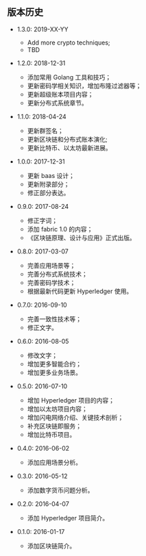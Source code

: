 ## 版本历史

* 1.3.0: 2019-XX-YY
  * Add more crypto techniques;
  * TBD

* 1.2.0: 2018-12-31
  * 添加常用 Golang 工具和技巧；
  * 更新密码学相关知识，增加布隆过滤器等；
  * 更新超级账本项目内容；
  * 更新分布式系统章节。

* 1.1.0: 2018-04-24
  * 更新群签名；
  * 更新区块链和分布式账本演化;
  * 更新比特币、以太坊最新进展。

* 1.0.0: 2017-12-31
  * 更新 baas 设计；
  * 更新附录部分；
  * 修正部分表达。

* 0.9.0: 2017-08-24
  * 修正字词；
  * 添加 fabric 1.0 的内容；
  * 《区块链原理、设计与应用》正式出版。

* 0.8.0: 2017-03-07
  * 完善应用场景等；
  * 完善分布式系统技术；
  * 完善密码学技术；
  * 根据最新代码更新 Hyperledger 使用。

* 0.7.0: 2016-09-10
  * 完善一致性技术等；
  * 修正文字。

* 0.6.0: 2016-08-05
  * 修改文字；
  * 增加更多智能合约；
  * 增加更多业务场景。

* 0.5.0: 2016-07-10
  * 增加 Hyperledger 项目的内容；
  * 增加以太坊项目内容；
  * 增加闪电网络介绍、关键技术剖析；
  * 补充区块链即服务；
  * 增加比特币项目。

* 0.4.0: 2016-06-02
    * 添加应用场景分析。

* 0.3.0: 2016-05-12
    * 添加数字货币问题分析。

* 0.2.0: 2016-04-07
    * 添加 Hyperledger 项目简介。

* 0.1.0: 2016-01-17
    * 添加区块链简介。

